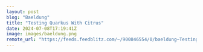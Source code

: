 ```yaml
---
layout: post
blog: "Baeldung"
title: "Testing Quarkus With Citrus"
date: 2024-07-08T17:19:41Z
image: images/baeldung.png
remote_url: "https://feeds.feedblitz.com/~/900846554/0/baeldung~Testing-Quarkus-With-Citrus"
---
```

